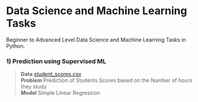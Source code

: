 # Data Science and Machine Learning Tasks

Beginner to Advanced Level Data Science and Machine Learning Tasks in Python.

### 1) Prediction using Supervised ML

> **Data** <a href='http://bit.ly/w-data'> student_scores.csv </a> <br>
> **Problem** Prediction of Students Scores based on the Number of hours they study <br>
> **Model** Simple Linear Regression <br>
